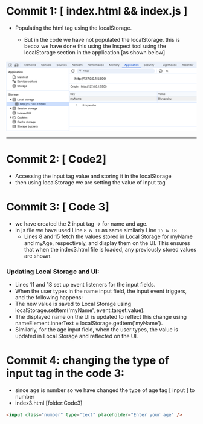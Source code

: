 # Commit 1: [ index.html && index.js ]

- Populating the html tag <span> using the localStorage.
  - But in the code we have not populated the localStorage. this is becoz we have done this using the Inspect tool using the localStorage section in the application [as shown below]

<div style="text-align: center">
<img src="./Images/1.png" alt="Alt Text" width="600">
</div>

---

# Commit 2: [ Code2]

- Accessing the input tag value and storing it in the localStorage
- then using localStorage we are setting the value of input tag

# Commit 3: [ Code 3]

- we have created the 2 input tag -> for name and age.
- In js file we have used Line `8 & 11` as same similarly Line `15 & 18`
  - Lines 8 and 15 fetch the values stored in Local Storage for myName and myAge, respectively, and display them on the UI. This ensures that when the index3.html file is loaded, any previously stored values are shown.

### Updating Local Storage and UI:

- Lines 11 and 18 set up event listeners for the input fields.
- When the user types in the name input field, the input event triggers, and the following happens:
- The new value is saved to Local Storage using localStorage.setItem('myName', event.target.value).
- The displayed name on the UI is updated to reflect this change using nameElement.innerText = localStorage.getItem('myName').
- Similarly, for the age input field, when the user types, the value is updated in Local Storage and reflected on the UI.

# Commit 4: changing the type of input tag in the code 3:

- since age is number so we have changed the type of age tag [ input ] to number
- index3.html [folder:Code3]

```html
<input class="number" type="text" placeholder="Enter your age" />
```
